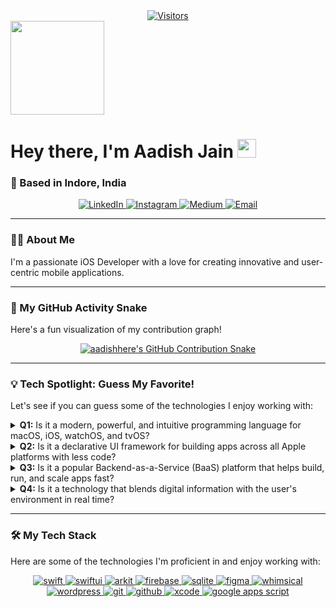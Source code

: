 <div align="center">
  <a href="https://github.com/aadishhere">
    <img src="https://visitcount.itsvg.in/api?id=aadishhere&icon=7&color=12" alt="Visitors">
  </a>
</div>

<div id="header">
  <img src="https://media.giphy.com/media/qgQUggAC3Pfv687qPC/giphy.gif" width="150"/>
  <h1>
    Hey there, I'm Aadish Jain
    <img src="https://media.giphy.com/media/hvRJCLFzcasrR4ia7z/giphy.gif" width="30px"/>
  </h1>
  <h3>
    📍 Based in Indore, India
  </h3>
</div>

<div align="center">
  <a href="https://www.linkedin.com/in/aadishhere" target="_blank">
    <img src="https://img.shields.io/badge/LinkedIn-%230077B5.svg?style=for-the-badge&logo=linkedin&logoColor=white" alt="LinkedIn">
  </a>
  <a href="https://instagram.com/aadishhere" target="_blank">
    <img src="https://img.shields.io/badge/Instagram-%23E4405F.svg?style=for-the-badge&logo=Instagram&logoColor=white" alt="Instagram">
  </a>
   <a href="https://medium.com/@aadishhere" target="_blank">
    <img src="https://img.shields.io/badge/Medium-12100E?style=for-the-badge&logo=medium&logoColor=white" alt="Medium">
  </a>
  <a href="mailto:aadishhere@gmail.com" target="_blank">
    <img src="https://img.shields.io/badge/Email-D14836?style=for-the-badge&logo=gmail&logoColor=white" alt="Email">
  </a>
</div>

---

### 👨‍💻 About Me

I'm a passionate iOS Developer with a love for creating innovative and user-centric mobile applications.

---

### 🐍 My GitHub Activity Snake

Here's a fun visualization of my contribution graph!

<div align="center">
  <a href="https://github.com/aadishhere">
    <img src="https://raw.githubusercontent.com/platane/platane/output/github-snake.svg?user_name=aadishhere&color_snake=007AFF&color_dots=#d1d5db,#868686,#666666,#454545,#252525" alt="aadishhere's GitHub Contribution Snake">
  </a>
</div>

---

### 💡 Tech Spotlight: Guess My Favorite!

Let's see if you can guess some of the technologies I enjoy working with:

<details>
  <summary><strong>Q1:</strong> Is it a modern, powerful, and intuitive programming language for macOS, iOS, watchOS, and tvOS?</summary>
  <br>
  Absolutely! It's **Swift**! 🚀 My go-to for building sleek Apple ecosystem apps.
</details>

<details>
  <summary><strong>Q2:</strong> Is it a declarative UI framework for building apps across all Apple platforms with less code?</summary>
  <br>
  You guessed it! It's **SwiftUI**! ✨ I love its simplicity and power.
</details>

<details>
  <summary><strong>Q3:</strong> Is it a popular Backend-as-a-Service (BaaS) platform that helps build, run, and scale apps fast?</summary>
  <br>
  Spot on! It's **Firebase**! 🔥 Great for backend services, analytics, and more.
</details>

<details>
  <summary><strong>Q4:</strong> Is it a technology that blends digital information with the user's environment in real time?</summary>
  <br>
  Correct! It's **ARKit**! 🕶️ Bringing augmented reality experiences to life is fascinating.
</details>

---

### 🛠️ My Tech Stack

Here are some of the technologies I'm proficient in and enjoy working with:

<p align="center">
  <a href="https://developer.apple.com/swift/" target="_blank" rel="noreferrer">
    <img src="https://img.shields.io/badge/swift-F54A2A?style=for-the-badge&logo=swift&logoColor=white" alt="swift"/>
  </a>
  <a href="https://developer.apple.com/xcode/swiftui/" target="_blank" rel="noreferrer">
    <img src="https://img.shields.io/badge/SwiftUI-007AFF?style=for-the-badge&logo=swift&logoColor=white" alt="swiftui"/>
  </a>
  <a href="https://developer.apple.com/augmented-reality/arkit/" target="_blank" rel="noreferrer">
    <img src="https://img.shields.io/badge/ARKit-FFD700?style=for-the-badge&logo=apple&logoColor=black" alt="arkit"/>
  </a>
  <a href="https://firebase.google.com/" target="_blank" rel="noreferrer">
    <img src="https://img.shields.io/badge/firebase-%23039BE5.svg?style=for-the-badge&logo=firebase" alt="firebase"/>
  </a>
  <a href="https://www.sqlite.org/" target="_blank" rel="noreferrer">
    <img src="https://img.shields.io/badge/sqlite-%2307405e.svg?style=for-the-badge&logo=sqlite&logoColor=white" alt="sqlite"/>
  </a>
  <a href="https://www.figma.com/" target="_blank" rel="noreferrer">
    <img src="https://img.shields.io/badge/figma-%23F24E1E.svg?style=for-the-badge&logo=figma&logoColor=white" alt="figma"/>
  </a>
  <a href="https://whimsical.com/" target="_blank" rel="noreferrer">
    <img src="https://img.shields.io/badge/Whimsical-9E54FF?style=for-the-badge&logo=Whimsical&logoColor=white" alt="whimsical"/>
  </a>
   <a href="https://wordpress.org" target="_blank" rel="noreferrer">
    <img src="https://img.shields.io/badge/WordPress-%2321759B.svg?style=for-the-badge&logo=WordPress&logoColor=white" alt="wordpress"/>
  </a>
  <a href="https://git-scm.com/" target="_blank" rel="noreferrer">
    <img src="https://img.shields.io/badge/git-%23F05033.svg?style=for-the-badge&logo=git&logoColor=white" alt="git"/>
  </a>
  <a href="https://github.com/" target="_blank" rel="noreferrer">
    <img src="https://img.shields.io/badge/github-%23121011.svg?style=for-the-badge&logo=github&logoColor=white" alt="github"/>
  </a>
  <a href="https://developer.apple.com/xcode/" target="_blank" rel="noreferrer">
    <img src="https://img.shields.io/badge/Xcode-147EFB?style=for-the-badge&logo=xcode&logoColor=white" alt="xcode"/>
  </a>
  <a href="https://www.google.com/script/start/" target="_blank" rel="noreferrer">
    <img src="https://img.shields.io/badge/Apps%20Script-4285F4?style=for-the-badge&logo=google&logoColor=white" alt="google apps script"/>
  </a>
</p>
